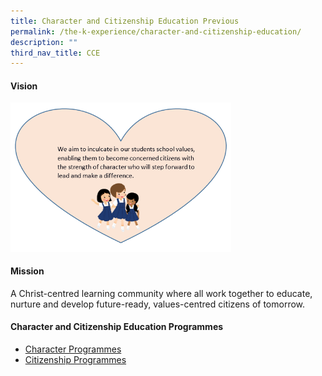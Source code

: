 ```yaml
---
title: Character and Citizenship Education Previous
permalink: /the-k-experience/character-and-citizenship-education/
description: ""
third_nav_title: CCE
---
```


<h4><strong>Vision</strong></h4>
<img style="width: 70%;" src="/images/cce.png">
<h4><strong>Mission</strong></h4>
<p>A Christ-centred learning community where all work together to educate, nurture and develop future-ready, values-centred citizens of tomorrow.&nbsp;</p>
<h4><strong>Character and Citizenship Education Programmes</strong></h4>
<ul>
<li><a href="/the-k-experience/character-and-citizenship-education/character-programmes/cce/">Character Programmes</a></li>
<li><a href="/the-k-experience/character-and-citizenship-education/citizenship-programmes/ne-commemorative-events">Citizenship Programmes</a></li>
</ul>